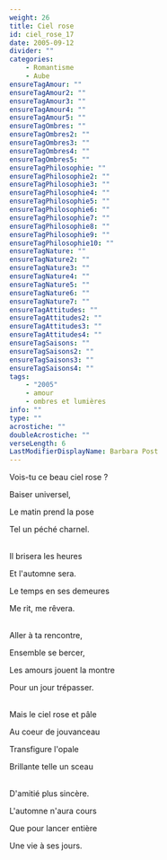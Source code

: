 ```yaml
---
weight: 26
title: Ciel rose
id: ciel_rose_17
date: 2005-09-12
divider: ""
categories:
    - Romantisme
    - Aube
ensureTagAmour: ""
ensureTagAmour2: ""
ensureTagAmour3: ""
ensureTagAmour4: ""
ensureTagAmour5: ""
ensureTagOmbres: ""
ensureTagOmbres2: ""
ensureTagOmbres3: ""
ensureTagOmbres4: ""
ensureTagOmbres5: ""
ensureTagPhilosophie: ""
ensureTagPhilosophie2: ""
ensureTagPhilosophie3: ""
ensureTagPhilosophie4: ""
ensureTagPhilosophie5: ""
ensureTagPhilosophie6: ""
ensureTagPhilosophie7: ""
ensureTagPhilosophie8: ""
ensureTagPhilosophie9: ""
ensureTagPhilosophie10: ""
ensureTagNature: ""
ensureTagNature2: ""
ensureTagNature3: ""
ensureTagNature4: ""
ensureTagNature5: ""
ensureTagNature6: ""
ensureTagNature7: ""
ensureTagAttitudes: ""
ensureTagAttitudes2: ""
ensureTagAttitudes3: ""
ensureTagAttitudes4: ""
ensureTagSaisons: ""
ensureTagSaisons2: ""
ensureTagSaisons3: ""
ensureTagSaisons4: ""
tags:
    - "2005"
    - amour
    - ombres et lumières
info: ""
type: ""
acrostiche: ""
doubleAcrostiche: ""
verseLength: 6
LastModifierDisplayName: Barbara Post
---
```

Vois-tu ce beau ciel rose ?

Baiser universel,

Le matin prend la pose

Tel un péché charnel.

 \
Il brisera les heures

Et l'automne sera.

Le temps en ses demeures

Me rit, me rêvera.

 \
Aller à ta rencontre,

Ensemble se bercer,

Les amours jouent la montre

Pour un jour trépasser.

 \
Mais le ciel rose et pâle

Au coeur de jouvanceau

Transfigure l'opale

Brillante telle un sceau

 \
D'amitié plus sincère.

L'automne n'aura cours

Que pour lancer entière

Une vie à ses jours.
